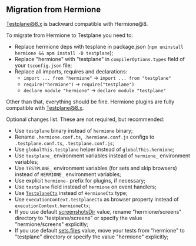 ## Migration from Hermione

<!-- DOCTOC SKIP -->

Testplane@8.x is backward compatible with Hermione@8.

To migrate from Hermione to Testplane you need to:
- Replace hermione deps with tesplane in package.json (`npm uninstall hermione && npm install -D testplane`);
- Replace "hermione" with "testplane" in `compilerOptions.types` field of your `tsconfig.json` file;
- Replace all imports, requires and declarations:
  - `import ... from "hermione"` -> `import ... from "testplane"`
  - `require("hermione")` -> `require("testplane")`
  - `declare module "hermione"` -> `declare module "testplane"`

Other than that, everything should be fine. Hermione plugins are fully compatible with Testplane@8.x.

Optional changes list. These are not required, but recommended:
- Use `testplane` binary instead of `hermione` binary;
- Rename `.hermione.conf.ts`, `.hermione.conf.js` configs to `.testplane.conf.ts`, `.testplane.conf.js`;
- Use `globalThis.testplane` helper instead of `globalThis.hermione`;
- Use `testplane_` environment variables instead of `hermione_` environment variables;
- Use `TESTPLANE_` environment variables (for sets and skip browsers) instead of `HERMIONE_` environment variables;
- Use explicit `hermione-` prefix for plugins, if necessary;
- Use `testplane` field instead of `hermione` on event handlers;
- Use [`TestplaneCtx`](./typescript.md#testplanectx-typings) instead of `HermioneCtx` type;
- Use `executionContext.testplaneCtx` as browser property instead of `executionContext.hermioneCtx`;
- If you use default [screenshotsDir](https://testplane.io/docs/v8/config/browsers/#screenshots_dir) value, rename "hermione/screens" directory to "testplane/screens" or specify the value "hermione/screens" explicitly;
- If you use default [sets.files](https://testplane.io/docs/v8/config/sets/) value, move your tests from "hermione" to "testplane" directory or specify the value "hermione" explicitly;

